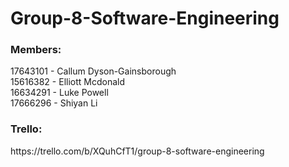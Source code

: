 # Group-8-Software-Engineering

<h3>Members:</h3>
17643101 - Callum Dyson-Gainsborough </br>
15616382 - Elliott Mcdonald </br>
16634291 - Luke Powell </br>
17666296 - Shiyan Li </br>

<h3>Trello:</h3>
https://trello.com/b/XQuhCfT1/group-8-software-engineering


